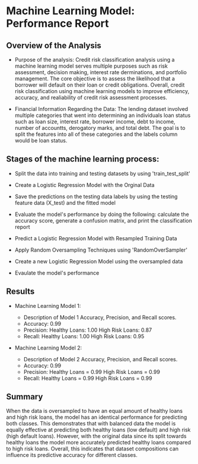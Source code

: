 # Machine Learning Model: Performance Report

## Overview of the Analysis
* Purpose of the analysis: 
Credit risk classification analysis using a machine learning model serves multiple purposes such as risk assessment, decision making, interest rate derminations, and portfolio management. The core objective is to assess the likelihood that a borrower will default on their loan or credit obligations. Overall, credit risk classification using machine learning models to improve efficiency, accuracy, and realiability of credit risk assessment processes.

* Financial Information Regarding the Data: 
The lending dataset involved multiple categories that went into determining an individuals loan status such as loan size, interest rate, borrower income, debt to income, number of accountts, derogatory marks, and total debt. The goal is to split the features into all of these categories and the labels column would be loan status.

## Stages of the machine learning process: 
* Split the data into training and testing datasets by using 'train_test_split'
* Create a Logistic Regression Model with the Orginal Data
* Save the predictions on the testing data labels by using the testing feature data (X_test) and the fitted model
* Evaluate the model's performance by doing the following: calculate the accuracy score, generate a confusion matrix, and print the classification report 

* Predict a Logistic Regression Model with Resampled Training Data
* Apply Random Oversampling Techniques using 'RandomOverSampler'
* Create a new Logistic Regression Model using the oversampled data
* Evaulate the model's performance
  
## Results

* Machine Learning Model 1:
  * Description of Model 1 Accuracy, Precision, and Recall scores.
  * Accuracy: 0.99
  * Precision:
      Healthy Loans: 1.00 High Risk Loans: 0.87
  * Recall:
      Healthy Loans: 1.00 High Risk Loans: 0.95
    
* Machine Learning Model 2:
  * Description of Model 2 Accuracy, Precision, and Recall scores.
  * Accuracy: 0.99
  * Precision:
      Healthy Loans = 0.99 High Risk Loans = 0.99
  * Recall:
      Healthy Loans = 0.99 High Risk Loans = 0.99 

## Summary
When the data is oversampled to have an equal amount of healthy loans and high risk loans, the model has an identical performance for predicting both classes. This demonstrates that with balanced data the model is equally effective at predicting both healthy loans (low default) and high risk (high default loans). However, with the original data since its split towards healthy loans the model more accurately predicted healthy loans compared to high risk loans. Overall, this indicates that dataset compositions can influence its predictive accuracy for different classes. 



